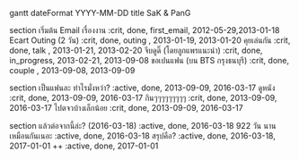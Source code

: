 gantt
dateFormat  YYYY-MM-DD
title SaK & PanG

section เริ่มต้น
Email เรื่องงาน               :crit, done,    first_email, 2012-05-29,2013-01-18
Ecart Outing (2 วัน)         :crit, done,    outing     , 2013-01-19, 2013-01-20
คุยเล่นกัน                     :crit, done,    talk       , 2013-01-21, 2013-02-20
จีบดูดิ๊ (โดยลูกแพรแนะนำ)        :crit, done,    in_progress, 2013-02-21, 2013-09-08
ขอเปนแฟน (บน BTS กรุงธนบุรี)   :crit, done,    couple     , 2013-09-08, 2013-09-09

section เป็นแฟนละ
ทำไรมั่งหว่า?                  :active, done, 2013-09-09, 2016-03-17
ดูหนัง                        :crit, done, 2013-09-09, 2016-03-17
กินๆๆๆๆๆๆๆๆๆ                 :crit, done, 2013-09-09, 2016-03-17
ไปตจวบ้างเล็กน้อย              :crit, done, 2013-09-09, 2016-03-17

section แล้วต่อจากนี้ล่ะ?
(2016-03-18)                :active, done, 2016-03-18
922 วัน นานเหมือนกันเนอะ       :active, done, 2016-03-18
สรุปคือ?                      :active, done, 2016-03-18, 2017-01-01
​++                          :active, done, 2017-01-01
